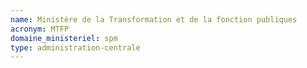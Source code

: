 ```yaml
---
name: Ministère de la Transformation et de la fonction publiques
acronym: MTFP
domaine_ministeriel: spm
type: administration-centrale
---
```

